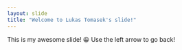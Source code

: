 ```yaml
---
layout: slide
title: "Welcome to Lukas Tomasek's slide!"
---
```


This is my awesome slide! 😀
Use the left arrow to go back!
